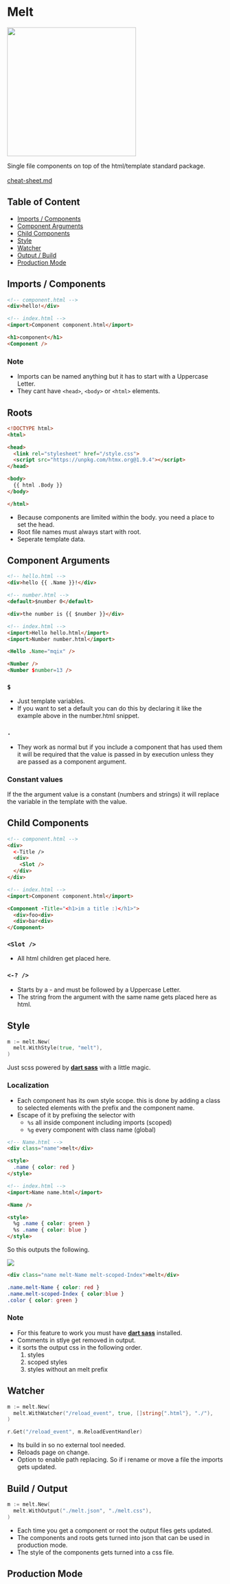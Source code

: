 # Melt

<img width=300px  src="melt.svg">

Single file components on top of the html/template standard package.
<br>
<br>
[cheat-sheet.md](cheat-sheet.md)

## Table of Content
- [Imports / Components](#imports-/-components)
- [Component Arguments](#component-arguments)
- [Child Components](#child-components)
- [Style](#style)
- [Watcher](#watcher)
- [Output / Build](#build-/-output)
- [Production Mode](#production-mode)

## Imports / Components
```html
<!-- component.html -->
<div>hello!</div>
```
```html
<!-- index.html -->
<import>Component component.html</import>

<h1>component</h1>
<Component />
```
### Note
- Imports can be named anything but it has to start with a Uppercase Letter.
- They cant have ```<head>```,  ```<body>``` or ```<html>``` elements.

## Roots
```html
<!DOCTYPE html>
<html>

<head>
  <link rel="stylesheet" href="/style.css">
  <script src="https://unpkg.com/htmx.org@1.9.4"></script>
</head>

<body>
  {{ html .Body }}
</body>

</html>
```
- Because components are limited within the body. you need a place to set the head.
- Root file names must always start with root.
- Seperate template data.

## Component Arguments
```html
<!-- hello.html -->
<div>hello {{ .Name }}!</div>
```
```html
<!-- number.html -->
<default>$number 0</default>

<div>the number is {{ $number }}</div>
```
```html
<!-- index.html -->
<import>Hello hello.html</import>
<import>Number number.html</import>

<Hello .Name="mqix" />

<Number />
<Number $number=13 />
```
### ```$```
- Just template variables.
- If you want to set a default you can do this by declaring
it like the example above in the number.html snippet.

### ```.```
- They work as normal but if you include a component that has used them it will be required that the value is passed in by execution unless they are passed as a component argument.

### Constant values
If the the argument value is a constant (numbers and strings) it will replace the variable in the template with the value.

## Child Components
```html
<!-- component.html -->
<div>
  <-Title />
  <div>
    <Slot />
  </div>
</div>
```
```html
<!-- index.html -->
<import>Component component.html</import>

<Component -Title="<h1>im a title :)</h1>">
  <div>foo<div>
  <div>bar<div>
</Component>
```
### ```<Slot />```
- All html children get placed here.
### ```<-? />```
- Starts by a - and must be followed by a Uppercase Letter.
- The string from the argument with the same name gets placed here as html.


## Style
```go
m := melt.New(
  melt.WithStyle(true, "melt"),
)
```
Just scss powered by [**dart sass**](https://github.com/sass/dart-sass) with a little magic.

### Localization 
- Each component has its own style scope. this is done by adding a class to selected elements with the prefix and the component name.
- Escape of it by prefixing the selector with 
  - ```%s``` all inside component including imports (scoped)
  - ```%g``` every component with class name (global)
```html
<!-- Name.html -->
<div class="name">melt</div>

<style>
  .name { color: red }
</style>
```

```html
<!-- index.html -->
<import>Name name.html</import>

<Name />

<style>
  %g .name { color: green }
  %s .name { color: blue }
</style>
```
So this outputs the following.
<br>

<img src="style-example.png">

<br>

```html
<div class="name melt-Name melt-scoped-Index">melt</div>
```
```css
.name.melt-Name { color: red }
.name.melt-scoped-Index { color:blue }
.color { color: green }
```

### Note
- For this feature to work you must have [**dart sass**](https://github.com/sass/dart-sass) installed.
- Comments in stlye get removed in output.
- it sorts the output css in the following order.
  1. styles
  2. scoped styles
  2. styles without an melt prefix

## Watcher
```go
m := melt.New(
  melt.WithWatcher("/reload_event", true, []string{".html"}, "./"),
)

r.Get("/reload_event", m.ReloadEventHandler)
```
- Its build in so no external tool needed.
- Reloads page on change.
- Option to enable path replacing. So if i rename or move a file the imports gets updated.

## Build / Output
```go
m := melt.New(
  melt.WithOutput("./melt.json", "./melt.css"),
)
```
- Each time you get a component or root the output files gets updated.
- The components and roots gets turned into json that can be used in production mode.
- The style of the components gets turned into a css file.

## Production Mode


